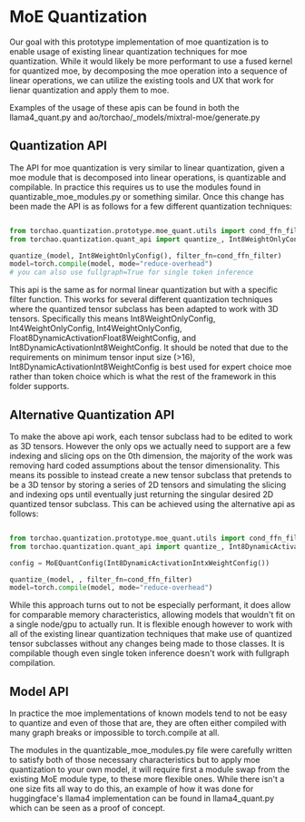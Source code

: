 # MoE Quantization

Our goal with this prototype implementation of moe quantization is to enable usage of existing linear quantization techniques for moe quantization. While it would likely be more performant to use a fused kernel for quantized moe, by decomposing the moe operation into a sequence of linear operations, we can utilize the existing tools and UX that work for lienar quantization and apply them to moe.

Examples of the usage of these apis can be found in both the llama4_quant.py and ao/torchao/_models/mixtral-moe/generate.py

## Quantization API

The API for moe quantization is very similar to linear quantization, given a moe module that is decomposed into linear operations, is quantizable and compilable. In practice this requires us to use the modules found in quantizable_moe_modules.py or something similar. Once this change has been made the API is as follows for a few different quantization techniques:

```python

from torchao.quantization.prototype.moe_quant.utils import cond_ffn_filter
from torchao.quantization.quant_api import quantize_, Int8WeightOnlyConfig

quantize_(model, Int8WeightOnlyConfig(), filter_fn=cond_ffn_filter)
model=torch.compile(model, mode="reduce-overhead")
# you can also use fullgraph=True for single token inference
```

This api is the same as for normal linear quantization but with a specific filter function. This works for several different quantization techniques where the quantized tensor subclass has been adapted to work with 3D tensors. Specifically this means Int8WeightOnlyConfig, Int4WeightOnlyConfig, Int4WeightOnlyConfig, Float8DynamicActivationFloat8WeightConfig, and Int8DynamicActivationInt8WeightConfig. It should be noted that due to the requirements on minimum tensor input size (>16), Int8DynamicActivationInt8WeightConfig is best used for expert choice moe rather than token choice which is what the rest of the framework in this folder supports.


## Alternative Quantization API

To make the above api work, each tensor subclass had to be edited to work as 3D tensors. However the only ops we actually need to support are a few indexing and slicing ops on the 0th dimension, the majority of the work was removing hard coded assumptions about the tensor dimensionality. This means its possible to instead create a new tensor subclass that pretends to be a 3D tensor by storing a series of 2D tensors and simulating the slicing and indexing ops until eventually just returning the singular desired 2D quantized tensor subclass. This can be achieved using the alternative api as follows:

```python

from torchao.quantization.prototype.moe_quant.utils import cond_ffn_filter, MoEQuantConfig
from torchao.quantization.quant_api import quantize_, Int8DynamicActivationIntxWeightConfig

config = MoEQuantConfig(Int8DynamicActivationIntxWeightConfig())

quantize_(model, , filter_fn=cond_ffn_filter)
model=torch.compile(model, mode="reduce-overhead")
```

While this approach turns out to not be especially performant, it does allow for comparable memory characteristics, allowing models that wouldn't fit on a single node/gpu to actually run. It is flexible enough however to work with all of the existing linear quantization techniques that make use of quantized tensor subclasses without any changes being made to those classes. It is compilable though even single token inference doesn't work with fullgraph compilation.

## Model API

In practice the moe implementations of known models tend to not be easy to quantize and even of those that are, they are often either compiled with many graph breaks or impossible to torch.compile at all.

The modules in the quantizable_moe_modules.py file were carefully written to satisfy both of those necessary characteristics but to apply moe quantization to your own model, it will require first a module swap from the existing MoE module type, to these more flexible ones. While there isn't a one size fits all way to do this, an example of how it was done for huggingface's llama4 implementation can be found in llama4_quant.py which can be seen as a proof of concept.
